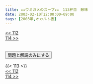 ```yaml
---
title: ★★ウミガメのスープ★★　113杯目　鯵味
date: 2003-02-10T12:00:00+09:00
tags: [2003年,オカルト板]
---
```

<div class="th_left"><a href="../112"><< 112</a></div>
<div class="th_right"><a href="../114">114 >></a></div>
<br><br>
<script src="../../js/cupsoup.js"></script>
<form>
<input type="button" value="問題と解説のみにする" onClick="toggleCupsoup()">
</form>
{{< 113 >}}
<div class="th_left"><a href="../112"><< 112</a></div>
<div class="th_right"><a href="../114">114 >></a></div>